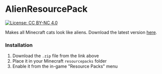 # AlienResourcePack

[![License: CC BY-NC 4.0](https://img.shields.io/badge/License-CC%20BY--NC%204.0-lightgrey.svg)](http://creativecommons.org/licenses/by-nc/4.0/)

Makes all Minecraft cats look like aliens. Download the latest version [here](https://github.com/Pelfox/AlienResourcePack/releases/latest).

### Installation

1. Download the `.zip` file from the link above
2. Place it in your Minecraft `resourcepacks` folder
3. Enable it from the in-game "Resource Packs" menu
